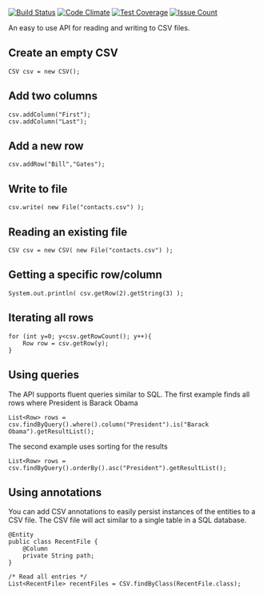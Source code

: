 [![Build Status](https://travis-ci.org/laukvik/LaukvikCSV.svg?branch=master)](https://travis-ci.org/laukvik/LaukvikCSV) [![Code Climate](https://codeclimate.com/github/laukvik/LaukvikCSV/badges/gpa.svg)](https://codeclimate.com/github/laukvik/LaukvikCSV) [![Test Coverage](https://codeclimate.com/github/laukvik/LaukvikCSV/badges/coverage.svg)](https://codeclimate.com/github/laukvik/LaukvikCSV/coverage) [![Issue Count](https://codeclimate.com/github/laukvik/LaukvikCSV/badges/issue_count.svg)](https://codeclimate.com/github/laukvik/LaukvikCSV)

An easy to use API for reading and writing to CSV files.

Create an empty CSV
--------------------------------------------------------------------------------

    CSV csv = new CSV();
    
Add two columns
--------------------------------------------------------------------------------

    csv.addColumn("First");
    csv.addColumn("Last");
    
Add a new row
--------------------------------------------------------------------------------

    csv.addRow("Bill","Gates");

Write to file
--------------------------------------------------------------------------------

    csv.write( new File("contacts.csv") );
    
Reading an existing file
--------------------------------------------------------------------------------

    CSV csv = new CSV( new File("contacts.csv") );

Getting a specific row/column
--------------------------------------------------------------------------------

    System.out.println( csv.getRow(2).getString(3) );

Iterating all rows
--------------------------------------------------------------------------------

    for (int y=0; y<csv.getRowCount(); y++){
        Row row = csv.getRow(y);
    }

Using queries
--------------------------------------------------------------------------------
The API supports fluent queries similar to SQL. The first example finds all rows where President is Barack Obama

    List<Row> rows = csv.findByQuery().where().column("President").is("Barack Obama").getResultList();
    
The second example uses sorting for the results
    
    List<Row> rows = csv.findByQuery().orderBy().asc("President").getResultList();



Using annotations
--------------------------------------------------------------------------------
You can add CSV annotations to easily persist instances of the entities to
a CSV file. The CSV file will act similar to a single table in a SQL database.


    @Entity
    public class RecentFile {
        @Column
        private String path;
    }

    /* Read all entries */
    List<RecentFile> recentFiles = CSV.findByClass(RecentFile.class);




